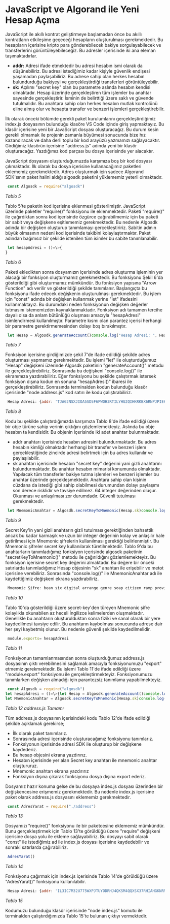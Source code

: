 # JavaScript ve Algorand ile Yeni Hesap Açma

JavaScript ile akıllı kontrat geliştirmeye başlamadan önce bu akıllı kontratların etkileşime geçeceği hesapların oluşturulması gerekmektedir. Bu hesapların içerisine kripto para gönderebilecek bakiye sorgulayabilecek ve transferlerini görüntüleyebileceğiz. Bu adresler içerisinde iki ana eleman taşımaktadırlar.

- **addr:** Adresi ifade etmektedir bu adresi hesabın ismi olarak da düşünebiliriz. Bu adresi istediğimiz kadar kişiyle güvenlik endişesi yaşamadan paylaşabiliriz. Bu adrese sahip olan herkes hesabın bulundurduğu bakiyeyi ve gerçekleştirdiği transferleri görüntüleyebilir.
- **sk:** Açılımı "secret key" olan bu parametre aslında hesabın kendisi olmaktadır. Hesap üzerinde gerçekleştiren tüm işlemler bu anahtar sayesinde gerçekleştirir. İsminin de belirttiği üzere saklı ve güvende tutulmalıdır. Bu anahtara sahip olan herkes hesabın mutlak kontrolünü eline almış olur ve hesapta transfer ve benzeri işlemleri gerçekleştirebilir.

İlk olarak önceki bölümde gerekli paket kurulumlarını gerçekleştirdiğimiz index.js dosyasının bulunduğu klasöre VS Code içinde giriş yapmaktayız. Bu klasör içerisine yeni bir JavaScript dosyası oluşturacağız. Bu durum kesin gerekli olmamak ile projenin zamanla büyümesi sonucunda bize hız kazandıracak ve daha derli toplu bir kod arayüzü yazmamızı sağlayacaktır. Girdiğimiz klasörün içerisine "address.js" adında yeni bir klasör oluşturacağız. Yazdığımız kod parçası bu dosya içerisinde yer alacaktır.

JavaScript dosyasını oluşturduğumuzda karşımıza boş bir kod dosyası çıkmaktadır. İlk olarak bu dosya içerisine kullanacağımız paketleri eklememiz gerekmektedir. Adres oluşturmak için sadece Algorand SDK'sının paket halini aldığı algosdk paketini yüklememiz yeterli olmaktadır.

```JavaScript
 const Algosdk = require("algosdk") 
```

_Tablo 5_

Tablo 5'te paketin kod içerisine eklenmesi gösterilmiştir. JavaScript üzerinde paketler "require()" fonksiyonu ile eklenmektedir. Paketi "require()" ile çağırdıktan sonra kod içerisinde özgürce çağırabilmemiz için bu paketi bir sabit veya değişkene eşitlememiz gerekmektedir. Bu nedenle Algosdk adında bir değişken oluşturup tanımlamayı gerçekleştiririz. Sabitin adının büyük olmasının nedeni kod içerisinde takibini kolaylaştırmaktır. Paket adından bağımsız bir şekilde istenilen tüm isimler bu sabite tanımlanabilir.

```JavaScript
 let hesapAdresi = ()=\>{
} 
```

_Tablo 6_

Paketi ekledikten sonra dosyamızın içerisinde adres oluşturma işleminin yer alacağı bir fonksiyon oluşturmamız gerekmektedir. Bu fonksiyonu Şekil 6'da gösterildiği gibi oluşturmamız mümkündür. Bu fonksiyon yapısına "Arrow Function" adı verilir ve gösterildiği şekilde tanımlanır. Başlangıçta bu fonksiyonu ifade edecek değişkenin oluşturulması gerekmektedir. Bu işlem için "const" adında bir değişken kullanmak yerine "let" ifadesini kullanmaktayız. Bu durumdaki neden fonksiyonun değişken değerler tutmasını istememizden kaynaklanmaktadır. Fonksiyon adı tamamen tercihe dayalı olsa da anlam bütünlüğü oluşması amacıyla "hesapAdresi" isimlendirmesi kullanılmıştır. Parametre kısmı olan parantez içerisi herhangi bir parametre gerektirmemesinden dolayı boş bırakılmıştır.

```JavaScript
 let Hesap = Algosdk.generateAccount()console.log("Hesap Adresi: ", Hesap); 
```

_Tablo 7_

Fonksiyon içerisine girdiğimizde şekil 7'de ifade edildiği şekilde adres oluşturması yapmamız gerekmektedir. Bu işlemi "let" ile oluşturduğumuz "Hesap" değişkeni üzerinde Algosdk paketinin "generateAccount()" metodu ile gerçekleştirebiliriz. Sonrasında bu değişkeni "console.log()" ile ekranımıza yazdırabiliriz. Eğer fonksiyonu bu şekilde çalıştırmak istersek fonksiyon dışına kodun en sonuna "hesapAdresi()" ibaresi ile gerçekleştirebiliriz. Sonrasında terminalden kodun bulunduğu klasör içerisinde "node address.js" kod satırı ile kodu çalıştırabiliriz.

```JavaScript
 Hesap Adresi: {addr: 'TJA62NSXJIOA5SD5F6PWOH3RTILYHG2QIHKRKBX6RNPJPIEH6YV3ZC2I7E',sk: Uint8Array(64) [44, 69, 34, 14, 200, 215, 127, 227, 219, 165, 47,108, 73, 211, 102, 116, 79, 235, 78, 45, 230, 191,230, 229, 155, 182, 117, 66, 140, 44, 86, 4, 154,65, 237, 54, 87, 74, 28, 14, 200, 125, 47, 159,103, 31, 113, 154, 23, 131, 155, 80, 65, 213, 21,6, 254, 139, 94, 151, 160, 135, 246, 43]} 
```

_Tablo 8_

Kodu bu şekilde çalıştırdığımızda karşımıza Tablo 8'de ifade edildiği üzere bir obje türüne sahip verinin çıktığını gözlemlemekteyiz. Aslında bu obje hesabın ta kendisidir. Bu objenin içerisinde iki adet anahtar bulunmaktadır.

- addr anahtarı içerisinde hesabın adresini bulundurmaktadır. Bu adres hesabın kimliği olmaktadır herhangi bir transfer ve benzeri işlem gerçekleştiğinde zincirde adresi belirtmek için bu adres kullanılır ve paylaşılabilir.
- sk anahtarı içerisinde hesabın "secret key" değerini yani gizli anahtarını bulundurmaktadır. Bu anahtar hesabın mimarisi konumunda olmaktadır. Yapılacak tüm transferler bakiye tutma işlemleri ve benzeri işlemler bu anahtar üzerinde gerçekleşmektedir. Anahtara sahip olan kişinin cüzdana da istediği gibi sahip olabilmesi durumundan dolayı paylaşımı son derece risklidir ve tavsiye edilmez. 64 integer değerinden oluşur. Okunması ve anlaşılması zor durumdadır. Güvenli tutulması gerekmektedir.

```JavaScript
 let MnemonicAnahtar = Algosdk.secretKeyToMnemonic(Hesap.sk)console.log("Mnemonic Şifre: ", MnemonicAnahtar); 
```

_Tablo 9_

Secret Key'in yani gizli anahtarın gizli tutulması gerektiğinden bahsettik ancak bu kadar karmaşık ve uzun bir integer değerinin kolay ve anlaşılır hale getirilmesi için Mnemonic şifrelerin kullanılması gerektiği belirlenmiştir. Bu Mnemonic şifreler secret key kullanılarak türetilmektedir. Tablo 9'da bu anahtarların tanımladığımız fonksiyon içerisinde algosdk paketinin "secretKeyToMnemonic()" metodu ile çağırıldığını gözlemlemekteyiz. Bu fonksiyon içerisine secret key değerini almaktadır. Bu değere bir önceki satırlarda tanımladığımız Hesap objesinin "sk" anahtarı ile erişebilir ve metot içerisine verebiliriz. Sonrasında "console.log()" ile MnemonicAnahtar adı ile kaydettiğimiz değişkeni ekrana yazdırabiliriz.

```JavaScript
 Mnemonic Şifre: bean six digital arrange genre soap citizen ramp provide moon matrix random volume hill tissue expand toast client pizza hockey fortune hobby tonight absorb sure 
```

_Tablo 10_

Tablo 10'da gösterildiği üzere secret-key'den türeyen Mnemonic şifre kolaylıkla okunabilen az heceli İngilizce kelimelerden oluşmaktadır. Genellikle bu anahtarın oluşturulduktan sonra fiziki ve sanal olarak bir yere kaydedilmesi tavsiye edilir. Bu anahtarın kaybolması sonucunda adrese dair her şeyi kaybetmiş olunur. Bu nedenle güvenli şekilde kaydedilmelidir.

```JavaScript
 module.exports= hesapAdresi 
```

_Tablo 11_

Fonksiyonun tamamlanmasından sonra oluşturduğumuz address.js dosyasının çıktı verebilmesini sağlamak amacıyla fonksiyonumuzu "export" etmemiz gerekmektedir. Bu işlemi Tablo 11'de ifade edildiği üzere "module.export" fonksiyonu ile gerçekleştirmekteyiz. Fonksiyonumuzu tanımlarken değişken almadığı için parantezsiz tanımlama yapabilmekteyiz.

```JavaScript
 const Algosdk = require("algosdk")
let hesapAdresi = ()=\>{let Hesap = Algosdk.generateAccount()console.log("Hesap Adresi: ", Hesap);
let MnemonicAnahtar = Algosdk.secretKeyToMnemonic(Hesap.sk)console.log("Mnemonic Şifre: ", MnemonicAnahtar);}module.exports= hesapAdresi 
```

_Tablo 12 address.js Tamamı_

Tüm address.js dosyasının içerisindeki kodu Tablo 12'de ifade edildiği şekilde açıklamak gerekirse;

- İlk olarak paket tanımlarız.
- Sonrasında adresi içerisinde oluşturacağımız fonksiyonu tanımlarız.
- Fonksiyonun içerisinde adresi SDK ile oluşturup bir değişkene kaydederiz.
- Bu hesap objesini ekrana yazdırırız.
- Hesabın içerisinde yer alan Secret key anahtarı ile mnemonic anahtar oluştururuz.
- Mnemonic anahtarı ekrana yazdırırız
- Fonksiyon dışına çıkarak fonksiyonu dosya dışına export ederiz.

Dosyamız hazır konuma gelse de bu dosyaya index.js dosyası üzerinden bir değişkencesine erişmemiz gerekmektedir. Bu nedenle index.js içerisine paket olarak address.js dosyasını eklememiz gerekmektedir.

```JavaScript
 const AdresYarat = require("./address") 
```

_Tablo 13_

Dosyamızı "require()" fonksiyonu ile bir paketcesine eklememiz mümkündür. Bunu gerçekleştirmek için Tablo 13'te görüldüğü üzere "require" değişkeni içerisine dosya yolu ile ekleme sağlayabiliriz. Bu dosyayı sabit olarak "const" ile istediğimiz ad ile index.js dosyası içerisine kaydedebilir ve sonraki satırlarda çağırabiliriz.

```JavaScript
 AdresYarat() 
```

_Tablo 14_

Fonksiyonu çağırmak için index.js içerisinde Tablo 14'de görüldüğü üzere "AdresYarat()" fonksiyonu kullanılabilir.

```JavaScript
 Hesap Adresi: {addr: 'IL3IC7M32U775WXPJTUYODRHJ4QKSM4QQXSX37RHIAHGKNRMY3M4CS2KSU',sk: Uint8Array(64) [142, 103, 249, 121, 39, 133, 59, 126, 166, 255, 142,195, 140, 184, 120, 216, 79, 9, 52, 77, 111, 94,231, 12, 188, 11, 210, 46, 119, 40, 243, 134, 66,246, 129, 125, 155, 213, 63, 254, 218, 239, 76, 233,135, 14, 39, 79, 32, 169, 51, 144, 133, 229, 125,254, 39, 64, 14, 101, 54, 44, 198, 217]}Mnemonic Şifre: vault tortoise rude fame jacket panel wood moment observe timber detail work barely escape kidney fury ostrich usual alarm unfold unusual skate daring above pact 
```

_Tablo 15_

Kodumuzu bulunduğu klasör içerisinde "node index.js" komutu ile terminalden çalıştırdığımızda Tablo 15'te bulunan çıktıyı vermektedir.

